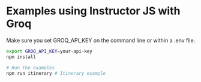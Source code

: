 # Examples using Instructor JS with Groq

Make sure you set GROQ_API_KEY on the command line or within a .env file.

```bash
export GROQ_API_KEY=your-api-key
npm install

# Run the examples
npm run itinerary # Itinerary example
```